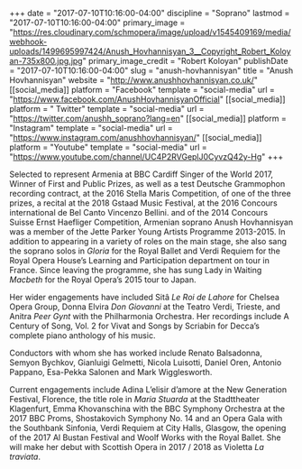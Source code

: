 +++
date = "2017-07-10T10:16:00-04:00"
discipline = "Soprano"
lastmod = "2017-07-10T10:16:00-04:00"
primary_image = "https://res.cloudinary.com/schmopera/image/upload/v1545409169/media/webhook-uploads/1499695997424/Anush_Hovhannisyan_3__Copyright_Robert_Koloyan-735x800.jpg.jpg"
primary_image_credit = "Robert Koloyan"
publishDate = "2017-07-10T10:16:00-04:00"
slug = "anush-hovhannisyan"
title = "Anush Hovhannisyan"
website = "http://www.anushhovhannisyan.co.uk/"
[[social_media]]
platform = "Facebook"
template = "social-media"
url = "https://www.facebook.com/AnushHovhannisyanOfficial"
[[social_media]]
platform = " Twitter"
template = "social-media"
url = "https://twitter.com/anushh_soprano?lang=en"
[[social_media]]
platform = "Instagram"
template = "social-media"
url = "https://www.instagram.com/anushhovhannisyan/"
[[social_media]]
platform = "Youtube"
template = "social-media"
url = "https://www.youtube.com/channel/UC4P2RVGeplJ0CyvzQ42y-Hg"
+++

Selected to represent Armenia at BBC Cardiff Singer of the World 2017, Winner of First and Public Prizes, as well as a test Deutsche Grammophon recording contract, at the 2016 Stella Maris Competition, of one of the three prizes, a recital at the 2018 Gstaad Music Festival, at the 2016 Concours international de Bel Canto Vincenzo Bellini. and of the 2014 Concours Suisse Ernst Haefliger Competition, Armenian soprano Anush Hovhannisyan was a member of the Jette Parker Young Artists Programme 2013-2015. In addition to appearing in a variety of roles on the main stage, she also sang the soprano solos in *Gloria* for the Royal Ballet and Verdi Requiem for the Royal Opera House’s Learning and Participation department on tour in France. Since leaving the programme, she has sung Lady in Waiting *Macbeth* for the Royal Opera’s 2015 tour to Japan.

Her wider engagements have included Sitâ *Le Roi de Lahore* for Chelsea Opera Group, Donna Elvira *Don Giovanni* at the Teatro Verdi, Trieste, and Anitra *Peer Gynt* with the Philharmonia Orchestra. Her recordings include A Century of Song, Vol. 2 for Vivat and Songs by Scriabin for Decca’s complete piano anthology of his music.

Conductors with whom she has worked include Renato Balsadonna, Semyon Bychkov, Gianluigi Gelmetti, Nicola Luisotti, Daniel Oren, Antonio Pappano, Esa-Pekka Salonen and Mark Wigglesworth.

Current engagements include Adina L’elisir d’amore at the New Generation Festival, Florence, the title role in *Maria Stuarda* at the Stadttheater Klagenfurt, Emma Khovanschina with the BBC Symphony Orchestra at the 2017 BBC Proms, Shostakovich Symphony No. 14 and an Opera Gala with the Southbank Sinfonia, Verdi Requiem at City Halls, Glasgow, the opening of the 2017 Al Bustan Festival and Woolf Works with the Royal Ballet. She will make her debut with Scottish Opera in 2017 / 2018 as Violetta *La traviata*.
